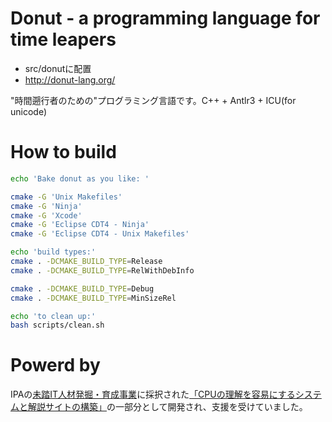 # Donut - a programming language for time leapers

 - src/donutに配置
 - http://donut-lang.org/

"時間遡行者のための"プログラミング言語です。C++ + Antlr3 + ICU(for unicode)

# How to build

```bash
echo 'Bake donut as you like: '

cmake -G 'Unix Makefiles'
cmake -G 'Ninja'
cmake -G 'Xcode'
cmake -G 'Eclipse CDT4 - Ninja'
cmake -G 'Eclipse CDT4 - Unix Makefiles'
```

```bash
echo 'build types:'
cmake . -DCMAKE_BUILD_TYPE=Release
cmake . -DCMAKE_BUILD_TYPE=RelWithDebInfo

cmake . -DCMAKE_BUILD_TYPE=Debug
cmake . -DCMAKE_BUILD_TYPE=MinSizeRel
```

```bash
echo 'to clean up:'
bash scripts/clean.sh
```

# Powerd by

IPAの[未踏IT人材発掘・育成事業](http://www.ipa.go.jp/jinzai/mitou/)に採択された[「CPUの理解を容易にするシステムと解説サイトの構築」](http://www.ipa.go.jp/jinzai/mitou/2012/2012_1/gaiyou/h-1.html)の一部分として開発され、支援を受けていました。
